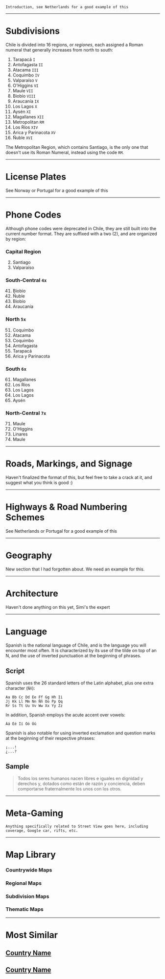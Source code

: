 `Introduction, see Netherlands for a good example of this`

---

# Subdivisions

Chile is divided into 16 regions, or _regiones_, each assigned a Roman numeral that generally increases from north to south:

1. Tarapacá `I`
2. Antofagasta `II`
3. Atacama `III`
4. Coquimbo `IV`
5. Valparaíso `V`
6. O'Higgins `VI`
7. Maule `VII`
8. Biobío `VIII`
9. Araucanía `IX`
10. Los Lagos `X`
11. Aysén `XI`
12. Magallanes `XII`
13. Metropolitan `RM`
14. Los Ríos `XIV`
15. Arica y Parinacota `XV`
16. Ñuble `XVI`

The Metropolitan Region, which contains Santiago, is the only one that doesn't use its Roman Numeral, instead using the code `RM`.

<CountryMap code="CHL" scale="600" />

---

# License Plates

See Norway or Portugal for a good example of this

---

# Phone Codes

Although phone codes were deprecated in Chile, they are still built into the current number format. They are suffixed with a two (2), and are organized by region:

### Capital Region

2. Santiago
3. Valparaíso

### South-Central `4x`

41. Biobío
42. Ñuble
43. Biobío
44. Araucanía

### North `5x`

51. Coquimbo
52. Atacama
53. Coquimbo
54. Antofagasta
55. Tarapacá
56. Arica y Parinacota

### South `6x`

61. Magallanes
62. Los Ríos
63. Los Lagos
64. Los Lagos
65. Aysén

### North-Central `7x`

71. Maule
72. O'Higgins
73. Linares
74. Maule

---

# Roads, Markings, and Signage

Haven't finalized the format of this, but feel free to take a crack at it, and suggest what you think is good :)

---

# Highways & Road Numbering Schemes

See Netherlands or Portugal for a good example of this

---

# Geography

New section that I had forgotten about. We need an example for this.

---

# Architecture

Haven't done anything on this yet, Simi's the expert

---

# Language

Spanish is the national language of Chile, and is the language you will encounter most often. It is characterized by its use of the tilde on top of an N, and the use of inverted punctuation at the beginning of phrases.

## Script

Spanish uses the 26 standard letters of the Latin alphabet, plus one extra character (`Ññ`):

```
Aa Bb Cc Dd Ee Ff Gg Hh Ii
Jj Kk Ll Mm Nn Ññ Oo Pp Qq
Rr Ss Tt Uu Vv Ww Xx Yy Zz
```

In addition, Spanish employs the acute accent over vowels:

```
Áá Éé Íí Óó Úú
```

Spanish is also notable for using inverted exclamation and question marks at the beginning of their respective phrases:

```
¡...!
¿...?
```

## Sample

> Todos los seres humanos nacen libres e iguales en dignidad y derechos y, dotados como están de razón y conciencia, deben comportarse fraternalmente los unos con los otros.

---

# Meta-Gaming

`Anything specifically related to Street View goes here, including coverage, Google car, rifts, etc.`

---

# Map Library

### Countrywide Maps

### Regional Maps

### Subdivision Maps

### Thematic Maps

---

# Most Similar

## [Country Name](/countries/country-code)

## [Country Name](/countries/country-code)
